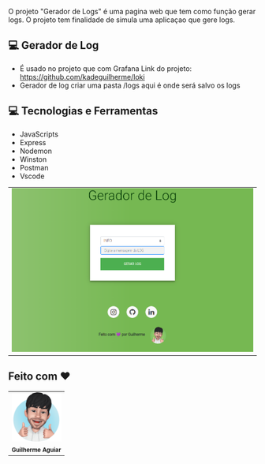 O projeto "Gerador de Logs" é uma pagina web que tem como função gerar logs.
O projeto tem finalidade de simula uma aplicaçao que gere logs.
## 💻 Gerador de Log
  - É usado no projeto que com Grafana Link do projeto: https://github.com/kadeguilherme/loki
  - Gerador de log criar uma pasta /logs aqui é onde será salvo os logs
## 💻 Tecnologias e Ferramentas
  - JavaScripts
  - Express
  - Nodemon
  - Winston
  - Postman
  - Vscode
<table>
  <td>
  <img src="https://github.com/kadeguilherme/gerador-log/blob/main/public/print1.png" alt="Card-01">
  </td>
</table>

## Feito com ❤
  <table >
    <td align= 'center'>
      <a hrfe= '#'>
         <img src="https://github.com/kadeguilherme/api-pokemon/blob/master/public/emoji.svg" width="100px;" alt="Avatar"/> <br>
        <sub>
          <b>Guilherme Aguiar </b>
        </sub>
  </table>
